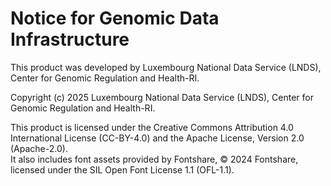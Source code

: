 # Notice for Genomic Data Infrastructure

This product was developed by Luxembourg National Data Service (LNDS), Center for Genomic Regulation and Health-RI.

Copyright (c) 2025 Luxembourg National Data Service (LNDS), Center for Genomic Regulation and Health-RI.

This product is licensed under the Creative Commons Attribution 4.0 International License (CC-BY-4.0) and the Apache License, Version 2.0 (Apache-2.0).  
It also includes font assets provided by Fontshare, © 2024 Fontshare, licensed under the SIL Open Font License 1.1 (OFL-1.1).
